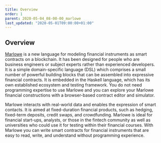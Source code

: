 ```yaml
---
title: Overview
order: 1
parent: 2020-05-04_08-00-00_marlowe
last_updated: "2020-05-01T09:00:00+01:00"
---
```

## Overview

[Marlowe](https://iohk.io/research/papers/#2WHKDRA8) is a new language for modeling financial instruments as smart contracts on a blockchain. It has been designed for people who are business engineers or subject experts rather than experienced developers. It is a simple domain-specific language (DSL) which comprises a small number of powerful building blocks that can be assembled into expressive financial contracts. It is embedded in the Haskell language, which has its own established ecosystem and testing framework. You do not need programming expertise to use Marlowe and you can explore your Marlowe financial constructions with a browser-based contract editor and simulator. 

Marlowe interacts with real-world data and enables the expression of smart contacts. It is aimed at fixed-duration financial products, such as hedging, fixed-term deposits, credit swaps, and crowdfunding. Marlowe is ideal for financial start-ups, analysts, or those in the fintech community as well as universities who could use it for testing within their financial courses. With Marlowe you can write smart contracts for financial instruments that are easy to read, write, and understand without programming experience.
